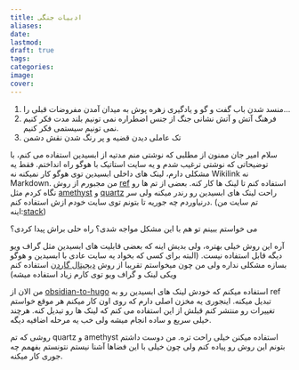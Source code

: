 ```yaml
---
title: ادبیات جنگی
aliases: 
date: 
lastmod: 
draft: true
tags: 
categories: 
image: 
cover:
---
```



1. منسد شدن باب گفت و گو و یادگیری زهره پوش به میدان آمدن مفروضات قبلی را...
2. فرهنگ آتش و آتش نشانی جنگ از جنس اضطراره نمی تونیم بلند مدت فکر کنیم نمی تونیم سیستمی فکر کنیم.
3. تک عاملی دیدن قضیه و پر رنگ شدن نقش دشمن




سلام امیر جان
ممنون از مطلبی که نوشتی
منم مدتیه از ابسیدین استفاده می کنم، با توضیحاتی که نوشتی ترغیب شدم و یه سایت استاتیک با هوگو راه انداختم.
فقط یه مشکلی دارم، لینک های داخلی ابسیدین توی هوگو کار نمیکنه نه Wikilink نه Markdown. من مجبورم از روش [ref](https://gohugo.io/content-management/cross-references/) استفاده کنم تا لینک ها کار کنه.
بعضی از تم ها رو نگاه کردم مثل [amethyst](https://github.com/64bitpandas/amethyst) و [quartz](https://github.com/jackyzha0/quartz) راحت لینک های ابسیدین رو رندر میکنه ولی سر درنیاوردم چه جوریه تا بتونم توی سایت خودم ازش استفاده کنم. (تم سایت من اینه:[stack](https://github.com/CaiJimmy/hugo-theme-stack))

می خواستم ببینم تو هم با این مشکل مواجه شدی؟ راه حلی براش پیدا کردی؟






آره این روش خیلی بهتره، ولی بدیش اینه که  بعضی قابلیت های ابسیدین مثل گراف ویو دیگه قابل استفاده نیست. (البته برای کسی که بخواد یه سایت عادی با ابسیدین و هوگو بسازه مشکلی نداره ولی من چون میخواستم تقریبا از روش [دیجیتال گاردن](https://maggieappleton.com/garden-history) استفاده کنم ویکی لینک و گراف ویو توی کارم زیاد استفاده میشه)

من الان از [obsidian-to-hugo](https://github.com/devidw/obsidian-to-hugo) استفاده میکنم که خودش لینک های ابسیدین رو به ref تبدیل میکنه. اینجوری یه مخزن اصلی دارم که روی اون کار میکنم هر موقع خواستم تغییرات رو منتشر کنم قبلش از این استفاده می کنم که لینک ها رو تبدیل کنه. هرچند خیلی سریع و ساده انجام میشه ولی خب یه مرحله اضافیه دیگه. 

روشی که تم quartz و amethyst استفاده میکنن خیلی راحت تره. من دوست داشتم بتونم این روش رو پیاده کنم ولی چون خیلی با این فضاها آشنا نیستم نتونستم بفهمم چه جوری کار میکنه.